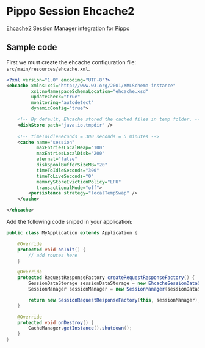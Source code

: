 Pippo Session Ehcache2
=====================
[Ehcache2](http://www.ehcache.org/) Session Manager integration for [Pippo](http://www.pippo.ro/)

Sample code
---------------

First we must create the ehcache configuration file: `src/main/resources/ehcache.xml`.

```xml
<?xml version="1.0" encoding="UTF-8"?>
<ehcache xmlns:xsi="http://www.w3.org/2001/XMLSchema-instance"
         xsi:noNamespaceSchemaLocation="ehcache.xsd"
         updateCheck="true"
         monitoring="autodetect"
         dynamicConfig="true">

    <!-- By default, Ehcache stored the cached files in temp folder. -->
    <diskStore path="java.io.tmpdir" />
    
    <!-- timeToIdleSeconds = 300 seconds = 5 minutes -->
    <cache name="session" 
           maxEntriesLocalHeap="100"
           maxEntriesLocalDisk="200" 
           eternal="false" 
           diskSpoolBufferSizeMB="20"
           timeToIdleSeconds="300"
           timeToLiveSeconds="0"
           memoryStoreEvictionPolicy="LFU" 
           transactionalMode="off">
        <persistence strategy="localTempSwap" />
    </cache>

</ehcache>
```

Add the following code sniped in your application:

```java
public class MyApplication extends Application {

    @Override
    protected void onInit() {
        // add routes here
    }

    @Override
    protected RequestResponseFactory createRequestResponseFactory() {
        SessionDataStorage sessionDataStorage = new EhcacheSessionDataStorage();
        SessionManager sessionManager = new SessionManager(sessionDataStorage);

        return new SessionRequestResponseFactory(this, sessionManager);
    }

    @Override
    protected void onDestroy() {
        CacheManager.getInstance().shutdown();
    }
}
```
